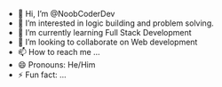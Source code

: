 - 👋 Hi, I’m @NoobCoderDev
- 👀 I’m interested in logic building and problem solving.
- 🌱 I’m currently learning Full Stack Development
- 💞️ I’m looking to collaborate on Web development
- 📫 How to reach me ...
- 😄 Pronouns: He/Him
- ⚡ Fun fact: ...

<!---
NoobCoderDev/NoobCoderDev is a ✨ special ✨ repository because its `README.md` (this file) appears on your GitHub profile.
You can click the Preview link to take a look at your changes.
--->
<!-- Noob Coder Dev  -->
